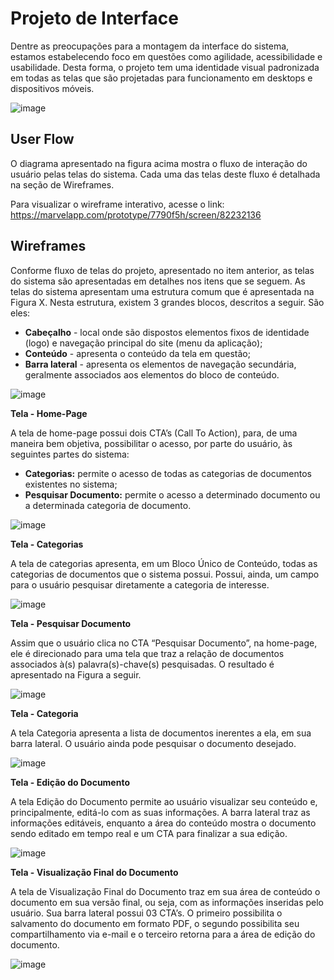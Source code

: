 
# Projeto de Interface

Dentre as preocupações para a montagem da interface do sistema, estamos estabelecendo foco em questões como agilidade, acessibilidade e usabilidade. Desta forma, o projeto tem uma identidade visual padronizada em todas as telas que são projetadas para funcionamento em desktops e dispositivos móveis.

![image](https://user-images.githubusercontent.com/89875612/135945018-1508621f-0d29-48ad-87f9-d5179d25762d.png)

## User Flow

O diagrama apresentado na figura acima mostra o fluxo de interação do usuário pelas telas do sistema. Cada uma das telas deste fluxo é detalhada na seção de Wireframes.

Para visualizar o wireframe interativo, acesse o link: https://marvelapp.com/prototype/7790f5h/screen/82232136

## Wireframes

Conforme fluxo de telas do projeto, apresentado no item anterior, as telas do sistema são apresentadas em detalhes nos itens que se seguem. As telas do sistema apresentam uma estrutura comum que é apresentada na Figura X. Nesta estrutura, existem 3 grandes blocos, descritos a seguir. São eles:

- **Cabeçalho** - local onde são dispostos elementos fixos de identidade (logo) e navegação principal do site (menu da aplicação);
- **Conteúdo** - apresenta o conteúdo da tela em questão;
- **Barra lateral** - apresenta os elementos de navegação secundária, geralmente associados aos elementos do bloco de conteúdo.

![image](https://user-images.githubusercontent.com/89875612/135945237-d42d2743-a78b-45c2-8a83-18b4b9d41791.png)

**Tela - Home-Page**

A tela de home-page possui dois CTA’s (Call To Action), para, de uma maneira bem objetiva, possibilitar o acesso, por parte do usuário, às seguintes partes do sistema:

- **Categorias:** permite o acesso de todas as categorias de documentos existentes no sistema;
- **Pesquisar Documento:** permite o acesso a determinado documento ou a determinada categoria de documento.

![image](https://user-images.githubusercontent.com/89875612/135945106-a6b9ad56-0805-4a32-be29-79854daace46.png)


**Tela - Categorias** 

A tela de categorias apresenta, em um Bloco Único de Conteúdo, todas as categorias de documentos que o sistema possui. Possui, ainda, um campo para o usuário pesquisar diretamente a categoria de interesse.

![image](https://user-images.githubusercontent.com/89875612/135945295-31a2223b-cb55-4d88-8b3d-ea14d9afb5a4.png)


**Tela - Pesquisar Documento** 

Assim que o usuário clica no CTA “Pesquisar Documento”, na home-page, ele é direcionado para uma tela que traz a relação de documentos associados à(s) palavra(s)-chave(s) pesquisadas. O resultado é apresentado na Figura a seguir.

![image](https://user-images.githubusercontent.com/89875612/135367452-4382d7d1-2989-45b6-b42a-2057c5683adc.png)


**Tela - Categoria** 

A tela Categoria apresenta a lista de documentos inerentes a ela, em sua barra lateral. O usuário ainda pode pesquisar o documento desejado.

![image](https://user-images.githubusercontent.com/89875612/135945373-3cfd550c-dcef-42df-a2f0-71c64d690786.png)


**Tela - Edição do Documento** 

A tela Edição do Documento permite ao usuário visualizar seu conteúdo e, principalmente, editá-lo com as suas informações. A barra lateral traz as informações editáveis, enquanto a área do conteúdo mostra o documento sendo editado em tempo real e um CTA para finalizar a sua edição.

![image](https://user-images.githubusercontent.com/89875612/135367587-f58487b3-1940-447f-9912-2c07830bc968.png)

**Tela - Visualização Final do Documento**

A tela de Visualização Final do Documento traz em sua área de conteúdo o documento em sua versão final, ou seja, com as informações inseridas pelo usuário. Sua barra lateral possui 03 CTA’s. O primeiro possibilita o salvamento do documento em formato PDF, o segundo possibilita seu compartilhamento via e-mail e o terceiro retorna para a área de edição do documento.

![image](https://user-images.githubusercontent.com/89875612/135367618-659aafd1-4ab0-4ec4-88d4-0ff906744ec0.png)

